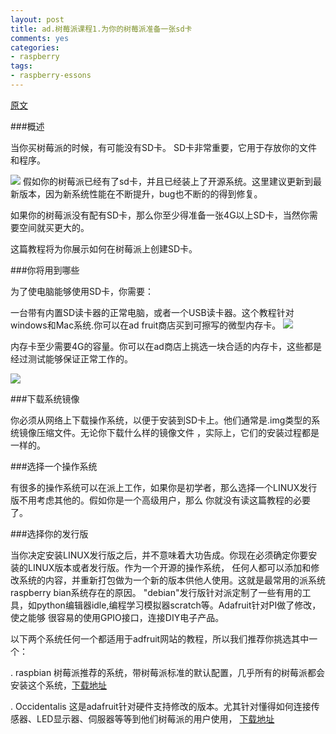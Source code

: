 ```yaml
---
layout: post
title: ad.树莓派课程1.为你的树莓派准备一张sd卡
comments: yes
categories:
- raspberry
tags:
- raspberry-essons
---
```


[原文](http://learn.adafruit.com/adafruit-raspberry-pi-lesson-1-preparing-and-sd-card-for-your-raspberry-pi)

###概述

当你买树莓派的时候，有可能没有SD卡。
SD卡非常重要，它用于存放你的文件和程序。

<span class="image-1200">[![](/lazycat/05/raspberry/rasp-1.jpg)](http://500px.com/photo/29307621)</span>
假如你的树莓派已经有了sd卡，并且已经装上了开源系统。这里建议更新到最新版本，因为新系统性能在不断提升，bug也不断的的得到修复。


如果你的树莓派没有配有SD卡，那么你至少得准备一张4G以上SD卡，当然你需要空间就买更大的。

这篇教程将为你展示如何在树莓派上创建SD卡。


###你将用到哪些

为了使电脑能够使用SD卡，你需要：

一台带有内置SD读卡器的正常电脑，或者一个USB读卡器。这个教程针对windows和Mac系统.你可以在ad fruit商店买到可擦写的微型内存卡。
<span class="image-1200">[![](/lazycat/05/raspberry/rasp-2.jpg)](http://500px.com/photo/29307621)</span>

内存卡至少需要4G的容量。你可以在ad商店上挑选一块合适的内存卡，这些都是经过测试能够保证正常工作的。

<span class="image-1200">[![](/lazycat/05/raspberry/rasp-3.jpg)](http://500px.com/photo/29307621)</span>


###下载系统镜像

你必须从网络上下载操作系统，以便于安装到SD卡上。他们通常是.img类型的系统镜像压缩文件。无论你下载什么样的镜像文件
，实际上，它们的安装过程都是一样的。

###选择一个操作系统

有很多的操作系统可以在派上工作，如果你是初学者，那么选择一个LINUX发行版不用考虑其他的。假如你是一个高级用户，那么
你就没有读这篇教程的必要了。

###选择你的发行版

当你决定安装LINUX发行版之后，并不意味着大功告成。你现在必须确定你要安装的LINUX版本或者发行版。作为一个开源的操作系统，
任何人都可以添加和修改系统的内容，并重新打包做为一个新的版本供他人使用。这就是最常用的派系统raspberry bian系统存在的原因。
"debian"发行版针对派定制了一些有用的工具，如python编辑器idle,编程学习模拟器scratch等。Adafruit针对PI做了修改，使之能够
很容易的使用GPIO接口，连接DIY电子产品。

以下两个系统任何一个都适用于adfruit网站的教程，所以我们推荐你挑选其中一个：

.   raspbian 树莓派推荐的系统，带树莓派标准的默认配置，几乎所有的树莓派都会安装这个系统，[下载地址](http://www.raspberrypi.org/downloads)

.   Occidentalis 这是adafruit针对硬件支持修改的版本。尤其针对懂得如何连接传感器、LED显示器、伺服器等等到他们树莓派的用户使用，
[下载地址](http://learn.adafruit.com/adafruit-raspberry-pi-educational-linux-distro/)


